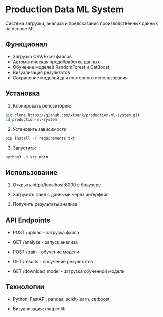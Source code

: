 # Production Data ML System

Система загрузки, анализа и предсказания производственных данных на основе ML

## Функционал
- Загрузка CSV/Excel файлов
- Автоматическая предобработка данных
- Обучение моделей RandomForest и CatBoost
- Визуализация результатов
- Сохранение моделей для повторного использования

## Установка

1. Клонировать репозиторий:
```bash
git clone https://github.com/xtsank/production-ml-system.git
cd production-ml-system
```
2. Установить зависимости:
```bash
pip install -r requirements.txt
```
3. Запустить: 
```bash
python3 -m src.main
```

## Использование

1. Открыть http://localhost:8000 в браузере

2. Загрузить файл с данными через интерфейс

3. Получить результаты анализа

## API Endpoints

- POST /upload - загрузка файла

- GET /analyze - запуск анализа

- POST /train - обучение модели

- GET /results - получение результатов

- GET /download_model - загрузка обученной модели

## Технологии
- Python: FastAPI, pandas, scikit-learn, catboost

- Визуализация: matplotlib